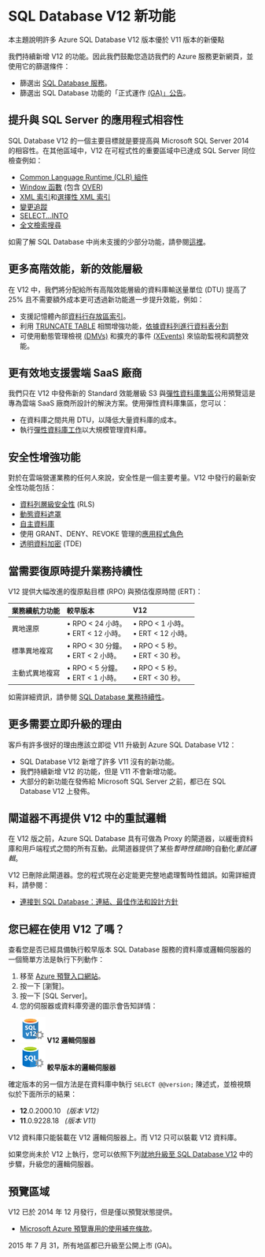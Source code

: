 <properties 
	pageTitle="SQL Database V12 的新功能 | Microsoft Azure" 
	description="說明在雲端使用 Azure SQL Database 的業務系統為何可在立即升級至 V12 版本之後受益。" 
	services="sql-database" 
	documentationCenter="" 
	authors="MightyPen" 
	manager="jeffreyg" 
	editor=""/>


<tags 
	ms.service="sql-database" 
	ms.workload="data-management" 
	ms.tgt_pltfrm="na" 
	ms.devlang="na" 
	ms.topic="get-started-article" 
	ms.date="08/05/2015" 
	ms.author="genemi"/>


# SQL Database V12 新功能


本主題說明許多 Azure SQL Database V12 版本優於 V11 版本的新優點


我們持續新增 V12 的功能。因此我們鼓勵您造訪我們的 Azure 服務更新網頁，並使用它的篩選條件：


- 篩選出 [SQL Database 服務](http://azure.microsoft.com/updates/?service=sql-database)。
- 篩選出 SQL Database 功能的「正式運作 [(GA)」公告](http://azure.microsoft.com/updates/?service=sql-database&update-type=general-availability)。


## 提升與 SQL Server 的應用程式相容性


SQL Database V12 的一個主要目標就是要提高與 Microsoft SQL Server 2014 的相容性。在其他區域中，V12 在可程式性的重要區域中已達成 SQL Server 同位檢查例如：


- [Common Language Runtime (CLR) 組件](http://msdn.microsoft.com/library/ms189524.aspx)
- [Window 函數](https://msdn.microsoft.com/library/bb934097.aspx) (包含 [OVER](http://msdn.microsoft.com/library/ms189461.aspx)) 
- [XML 索引](https://msdn.microsoft.com/library/bb934097.aspx)和[選擇性 XML 索引](http://msdn.microsoft.com/library/jj670104.aspx)
- [變更追蹤](http://msdn.microsoft.com/library/bb933875.aspx)
- [SELECT...INTO](http://msdn.microsoft.com/library/ms188029.aspx)
- [全文檢索搜尋](http://msdn.microsoft.com/library/ms142571.aspx)


如需了解 SQL Database 中尚未支援的少部分功能，請參閱[這裡](http://msdn.microsoft.com/library/azure/ee336281.aspx)。


## 更多高階效能，新的效能層級


在 V12 中，我們將分配給所有高階效能層級的資料庫輸送量單位 (DTU) 提高了 25% 且不需要額外成本更可透過新功能進一步提升效能，例如：


- 支援記憶體內部[資料行存放區索引](http://msdn.microsoft.com/library/gg492153.aspx)。
- 利用 [TRUNCATE TABLE](http://msdn.microsoft.com/library/ms177570.aspx) 相關增強功能，[依據資料列進行資料表分割](http://msdn.microsoft.com/library/ms187802.aspx)
- 可使用動態管理檢視 [(DMVs)](http://msdn.microsoft.com/library/ms188754.aspx) 和擴充的事件 [(XEvents)](https://msdn.microsoft.com/library/bb630282.aspx) 來協助監視和調整效能。


## 更有效地支援雲端 SaaS 廠商


我們只在 V12 中發佈新的 Standard 效能層級 S3 與[彈性資料庫集區](sql-database-elastic-pool.md)公用預覽這是專為雲端 SaaS 廠商所設計的解決方案。使用彈性資料庫集區，您可以：


- 在資料庫之間共用 DTU，以降低大量資料庫的成本。
- 執行[彈性資料庫工作](sql-database-elastic-jobs-overview.md)以大規模管理資料庫。


## 安全性增強功能


對於在雲端營運業務的任何人來說，安全性是一個主要考量。V12 中發行的最新安全性功能包括：


- [資料列層級安全性](http://msdn.microsoft.com/library/dn765131.aspx) (RLS)
- [動態資料遮罩](sql-database-dynamic-data-masking-get-started.md)
- [自主資料庫](http://msdn.microsoft.com/library/azure/ff394108.aspx)
- 使用 GRANT、DENY、REVOKE 管理的[應用程式角色](http://msdn.microsoft.com/library/ms190998.aspx)
- [透明資料加密](http://msdn.microsoft.com/library/0bf7e8ff-1416-4923-9c4c-49341e208c62.aspx) (TDE)


## 當需要復原時提升業務持續性


V12 提供大幅改進的復原點目標 (RPO) 與預估復原時間 (ERT)：


| 業務續航力功能 | 較早版本 | V12 |
| :-- | :-- | :-- |
| 異地還原 | • RPO < 24 小時。<br/>• ERT < 12 小時。 | • RPO < 1 小時。<br/>• ERT < 12 小時。 |
| 標準異地複寫 | • RPO < 30 分鐘。<br/>• ERT < 2 小時。 | • RPO < 5 秒。<br/>• ERT < 30 秒。 |
| 主動式異地複寫 | • RPO < 5 分鐘。<br/>• ERT < 1 小時。 | • RPO < 5 秒。<br/>• ERT < 30 秒。 |


如需詳細資訊，請參閱 [SQL Database 業務持續性](https://msdn.microsoft.com/library/azure/hh852669.aspx)。


## 更多需要立即升級的理由


客戶有許多很好的理由應該立即從 V11 升級到 Azure SQL Database V12：


- SQL Database V12 新增了許多 V11 沒有的新功能。
- 我們持續新增 V12 的功能，但是 V11 不會新增功能。
- 大部分的新功能在發佈給 Microsoft SQL Server 之前，都已在 SQL Database V12 上發佈。


## 閘道器不再提供 V12 中的重試邏輯


在 V12 版之前，Azure SQL Database 具有可做為 Proxy 的閘道器，以緩衝資料庫和用戶端程式之間的所有互動。此閘道器提供了某些*暫時性錯誤*的自動化*重試邏輯*。

 V12 已刪除此閘道器。您的程式現在必定能更完整地處理暫時性錯誤。如需詳細資料，請參閱：


- [連接到 SQL Database：連結、最佳作法和設計方針](sql-database-connect-central-recommendations.md#gatewaynoretry)


## 您已經在使用 V12 了嗎？


查看您是否已經具備執行較早版本 SQL Database 服務的資料庫或邏輯伺服器的一個簡單方法是執行下列動作：


1. 移至 [Azure 預覽入口網站](http://portal.azure.com/)。
2. 按一下 [瀏覽]。
3. 按一下 [SQL Server]。
4. 您的伺服器或資料庫旁邊的圖示會告知詳情：
 - ![V12 伺服器圖示](./media/sql-database-v12-whats-new/v12_icon.png) **V12 邏輯伺服器**
 - ![較早版本的伺服器圖示](./media/sql-database-v12-whats-new/earlier_icon.png) **較早版本的邏輯伺服器**


確定版本的另一個方法是在資料庫中執行 `SELECT @@version;` 陳述式，並檢視類似於下面所示的結果：


- **12**.0.2000.10 &nbsp; *(版本 V12)*
- **11**.0.9228.18 &nbsp; *(版本 V11)*


V12 資料庫只能裝載在 V12 邏輯伺服器上。而 V12 只可以裝載 V12 資料庫。


如果您尚未於 V12 上執行，您可以依照下列[就地升級至 SQL Database V12](sql-database-v12-upgrade.md) 中的步驟，升級您的邏輯伺服器。


## <a name="V12AzureSqlDbPreviewGaTable"></a>預覽區域


V12 已於 2014 年 12 月發行，但是僅以預覽狀態提供。


- [Microsoft Azure 預覽專用的使用補充條款](http://azure.microsoft.com/support/legal/preview-supplemental-terms/)。


2015 年 7 月 31，所有地區都已升級至公開上市 (GA)。

 

<!---HONumber=August15_HO6-->